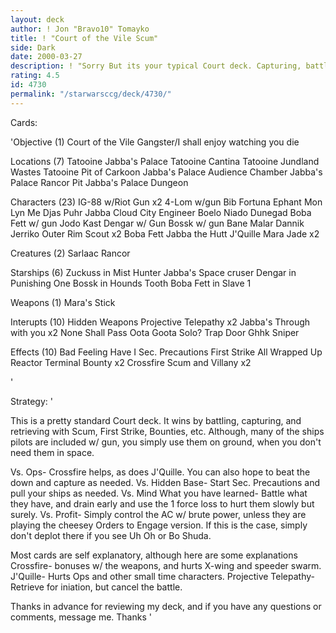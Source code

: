 ```yaml
---
layout: deck
author: ! Jon "Bravo10" Tomayko
title: ! "Court of the Vile Scum"
side: Dark
date: 2000-03-27
description: ! "Sorry But its your typical Court deck. Capturing, battle, and draining is the decks focus."
rating: 4.5
id: 4730
permalink: "/starwarsccg/deck/4730/"
---
```

Cards: 

'Objective (1)
Court of the Vile Gangster/I shall enjoy watching you die

Locations (7)
Tatooine Jabba's Palace
Tatooine Cantina
Tatooine Jundland Wastes
Tatooine Pit of Carkoon
Jabba's Palace Audience Chamber
Jabba's Palace Rancor Pit
Jabba's Palace Dungeon

Characters (23)
IG-88 w/Riot Gun x2
4-Lom w/gun
Bib Fortuna
Ephant Mon
Lyn Me
Djas Puhr
Jabba
Cloud City Engineer
Boelo
Niado Dunegad
Boba Fett w/ gun
Jodo Kast
Dengar w/ Gun
Bossk w/ gun
Bane Malar
Dannik Jerriko
Outer Rim Scout x2
Boba Fett
Jabba the Hutt
J'Quille
Mara Jade x2

Creatures (2)
Sarlaac
Rancor

Starships (6)
Zuckuss in Mist Hunter
Jabba's Space cruser
Dengar in Punishing One
Bossk in Hounds Tooth
Boba Fett in Slave 1

Weapons (1)
Mara's Stick

Interupts (10)
Hidden Weapons
Projective Telepathy x2
Jabba's Through with you x2
None Shall Pass
Oota Goota Solo?
Trap Door
Ghhk
Sniper

Effects (10)
Bad Feeling Have I
Sec. Precautions
First Strike
All Wrapped Up
Reactor Terminal
Bounty x2
Crossfire
Scum and Villany x2

'

Strategy: '

This is a pretty standard Court deck. It wins by battling, capturing, and retrieving with Scum, First Strike, Bounties, etc. Although, many of the ships pilots are included w/ gun, you simply use them on ground, when you don't need them in space.

Vs. Ops- Crossfire helps, as does J'Quille. You can also hope to beat the down and capture as needed.
Vs. Hidden Base- Start Sec. Precautions and pull your ships as needed.
Vs. Mind What you have learned- Battle what they have, and drain early and use the 1 force loss to hurt them slowly but surely.
Vs. Profit- Simply control the AC w/ brute power, unless they are playing the cheesey Orders to Engage version. If this is the case, simply don't deplot there if you see Uh Oh or Bo Shuda.

Most cards are self explanatory, although here are some explanations
Crossfire- bonuses w/ the weapons, and hurts X-wing and speeder swarm.
J'Quille- Hurts Ops and other small time characters.
Projective Telepathy- Retrieve for iniation, but cancel the battle.

Thanks in advance for reviewing my deck, and if you have any questions or comments, message me. Thanks '
